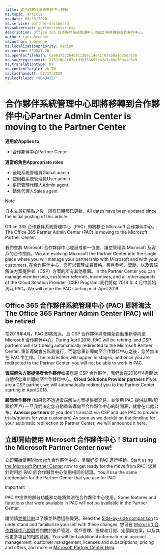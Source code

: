 ```yaml
---
title: 從合作夥伴系統管理中心移動
ms.topic: article
ms.date: 06/30/2020
ms.service: partner-dashboard
ms.subservice: partnercenter-csp
description: Office 365 合作夥伴系統管理中心功能即將移轉到合作夥伴中心。
author: LauraBrenner
ms.author: labrenne
ms.localizationpriority: medium
ms.custom: SEOMAY.20
ms.openlocfilehash: 0a96375c26468c130ec14e41f83eb8a1d35daa58
ms.sourcegitcommit: 7153f0b8c67efd35f58695ca2a7e00e70da1c5e9
ms.translationtype: MT
ms.contentlocale: zh-TW
ms.lasthandoff: 07/17/2020
ms.locfileid: "86434157"
---
```

# <a name="partner-admin-center-is-moving-to-the-partner-center"></a><span data-ttu-id="6afed-103">合作夥伴系統管理中心即將移轉到合作夥伴中心</span><span class="sxs-lookup"><span data-stu-id="6afed-103">Partner Admin Center is moving to the Partner Center</span></span>

<span data-ttu-id="6afed-104">**適用於**</span><span class="sxs-lookup"><span data-stu-id="6afed-104">**Applies to**</span></span>

- <span data-ttu-id="6afed-105">合作夥伴中心</span><span class="sxs-lookup"><span data-stu-id="6afed-105">Partner Center</span></span>

<span data-ttu-id="6afed-106">**適當的角色**</span><span class="sxs-lookup"><span data-stu-id="6afed-106">**Appropriate roles**</span></span>
- <span data-ttu-id="6afed-107">全域系統管理員</span><span class="sxs-lookup"><span data-stu-id="6afed-107">Global admin</span></span>
- <span data-ttu-id="6afed-108">使用者系統管理員</span><span class="sxs-lookup"><span data-stu-id="6afed-108">User admin</span></span>
- <span data-ttu-id="6afed-109">系統管理代理人</span><span class="sxs-lookup"><span data-stu-id="6afed-109">Admin agent</span></span>
- <span data-ttu-id="6afed-110">銷售代理人</span><span class="sxs-lookup"><span data-stu-id="6afed-110">Sales agent</span></span>

> [!NOTE]  
> <span data-ttu-id="6afed-111">自本文最初張貼之後，所有日期都已更新。</span><span class="sxs-lookup"><span data-stu-id="6afed-111">All dates have been updated since the initial posting of this article.</span></span>

<span data-ttu-id="6afed-112">Office 365 合作夥伴系統管理中心（PAC）即將移至 Microsoft 合作夥伴中心。</span><span class="sxs-lookup"><span data-stu-id="6afed-112">The Office 365 Partner Admin Center (PAC) is moving to the Microsoft Partner Center.</span></span>

<span data-ttu-id="6afed-113">我們會將 Microsoft 合作夥伴中心發展成單一位置，讓您管理與 Microsoft 及客戶的合作關係。</span><span class="sxs-lookup"><span data-stu-id="6afed-113">We are evolving Microsoft the Partner Center into the single place where you will manage your partnership with Microsoft and with your customers.</span></span> <span data-ttu-id="6afed-114">在合作夥伴中心，您可以管理成員資格、客戶參考、獎勵，以及雲端解決方案提供者（CSP）方案的所有其他層面。</span><span class="sxs-lookup"><span data-stu-id="6afed-114">In the Partner Center you can manage membership, customer referrals, incentives, and all other aspects of the Cloud Solution Provider (CSP) Program.</span></span> <span data-ttu-id="6afed-115">我們將從 2018 年 4 月中開始淘汰 PAC。</span><span class="sxs-lookup"><span data-stu-id="6afed-115">We will retire the PAC starting mid-April 2018.</span></span>

## <a name="the-office-365-partner-admin-center-pac-will-be-retired"></a><span data-ttu-id="6afed-116">Office 365 合作夥伴系統管理中心 (PAC) 即將淘汰</span><span class="sxs-lookup"><span data-stu-id="6afed-116">The Office 365 Partner Admin Center (PAC) will be retired</span></span>

<span data-ttu-id="6afed-117">在2018年4月，PAC 即將淘汰，且 CSP 合作夥伴將會開始自動重新導向至 Microsoft 合作夥伴中心。</span><span class="sxs-lookup"><span data-stu-id="6afed-117">During April 2018, PAC will be retiring, and CSP partners will start being automatically redirected to the Microsoft Partner Center.</span></span> <span data-ttu-id="6afed-118">重新導向會分階段進行，而當您重新導向至合作夥伴中心之後，您將無法在 PAC 中工作。</span><span class="sxs-lookup"><span data-stu-id="6afed-118">The redirection will happen in stages, and once you are redirected to the Partner Center, you will not be able to work in PAC.</span></span> 

<span data-ttu-id="6afed-119">**雲端解決方案提供者合作夥伴**如果您是 CSP 合作夥伴，我們會在2018年4月開始自動將您重新導向至合作夥伴中心。</span><span class="sxs-lookup"><span data-stu-id="6afed-119">**Cloud Solutions Provider partners** If you are a CSP partner, we will automatically redirect you to the Partner Center starting in April 2018.</span></span> 

<span data-ttu-id="6afed-120">**顧問合作夥伴** (如果您不透過雲端解決方案提供者交易，並使用 PAC 提供試用/配額給客戶) 一旦我們決定您自動重新導向至合作夥伴中心的時間表，就會在此處公布。</span><span class="sxs-lookup"><span data-stu-id="6afed-120">**Advisor partners** (if you don't transact via CSP and use PAC to provide trials/quotes for your customers) As soon as we decide on the timeline for your automatic redirection to Partner Center, we will announce it here.</span></span> 


## <a name="start-using-the-microsoft-partner-center-now"></a><span data-ttu-id="6afed-121">立即開始使用 Microsoft 合作夥伴中心！</span><span class="sxs-lookup"><span data-stu-id="6afed-121">Start using the Microsoft Partner Center now!</span></span>

<span data-ttu-id="6afed-122">立即開始使用[Microsoft 合作夥伴中心](https://partnercenter.microsoft.com/)，準備好從 PAC 進行移動。</span><span class="sxs-lookup"><span data-stu-id="6afed-122">Start using [the Microsoft Partner Center](https://partnercenter.microsoft.com/) now to get ready for the move from PAC.</span></span>  <span data-ttu-id="6afed-123">您將針對用於 PAC 的合作夥伴中心使用相同的認證。</span><span class="sxs-lookup"><span data-stu-id="6afed-123">You'll use the same credentials for the Partner Center that you use for PAC.</span></span>

> [!IMPORTANT]  
> <span data-ttu-id="6afed-124">PAC 中提供的部分功能和功能將無法在合作夥伴中心使用。</span><span class="sxs-lookup"><span data-stu-id="6afed-124">Some features and functions that were available in PAC will not be available in the Partner Center.</span></span>

 <span data-ttu-id="6afed-125">請閱讀[並排比較](moving-from-pac-to-pc.md)以了解並熟悉這些變更。</span><span class="sxs-lookup"><span data-stu-id="6afed-125">Read the [Side-by-side comparison](moving-from-pac-to-pc.md) to understand and familiarize yourself with these changes.</span></span>  <span data-ttu-id="6afed-126">您可在 [Microsoft 合作夥伴中心說明](https://docs.microsoft.com/partner-center/)找到關於帳戶管理、客戶管理、授權和訂閱、定價與方案，以及其他更多項目的相關資訊。</span><span class="sxs-lookup"><span data-stu-id="6afed-126">You will find additional information on account management, customer management, licenses and subscriptions, pricing and offers, and more in [Microsoft Partner Center Help](https://docs.microsoft.com/partner-center/).</span></span>